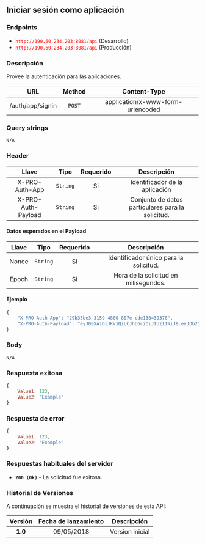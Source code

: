## Iniciar sesión como aplicación

### Endpoints
* <span style="color:red">`http://190.60.234.203:8081/api`</span> (Desarrollo)
* <span style="color:red">`http://190.60.234.203:8081/api`</span> (Producción)

### Descripción
Provee la autenticación para las aplicaciones.

|URL|Method|Content-Type
|:-:|:-:|:-:
|/auth/app/signin|`POST`|application/x-www-form-urlencoded

### Query strings
`N/A`

### Header
|Llave|Tipo|Requerido|Descripción
|:-:|:-:|:-:|:-:|
|X-PRO-Auth-App|`String`|Si|Identificador de la aplicación
|X-PRO-Auth-Payload|`String`|Si|Conjunto de datos particulares para la solicitud.

#### Datos esperados en el Payload
|Llave|Tipo|Requerido|Descripción
|:-:|:-:|:-:|:-:|
|Nonce|`String`|Si|Identificador único para la solicitud.
|Epoch|`String`|Si|Hora de la solicitud en milisegundos.

#### Ejemplo
```javascript
{
    "X-PRO-Auth-App": "29b35be3-3159-4800-807e-cde138439378",
    "X-PRO-Auth-Payload": "eyJ0eXAiOiJKV1QiLCJhbGciOiJIUzI1NiJ9.eyJOb25jZSI6IjRhNTU1NDhkLWJiN2QtNDViMS1hOWQwLWM4ODcyZWFhMjA1ZSIsIlBhc3N3b3JkIjoiY29sb21iaWEiLCJEb2NUeXBlIjoiQ0MiLCJEZXZpY2VJZCI6IlBEUDAzOFxcZG1vbnRhbHZvIiwiRG9jTnVtYmVyIjoiMTIzNDU2In0.T_k_hOkp8h43hH5mFHMPgS0wPtZM929w3N273VjIM3E"
}
```

### Body
`N/A`

### Respuesta exitosa
```javascript
{
    Value1: 123,
    Value2: "Example"
}
```

### Respuesta de error
```javascript
{
    Value1: 123,
    Value2: "Example"
}
```

### Respuestas habituales del servidor
* **`200 (Ok)`** - La solicitud fue exitosa.

### Historial de Versiones

A continuación se muestra el historial de versiones de esta API:

|Versión|Fecha de lanzamiento|Descripción
|:-:|:-:|:-:|
|**1.0**|09/05/2018|Version inicial
